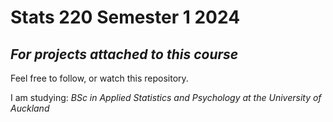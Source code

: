 # **Stats 220 Semester 1 2024**
## *For projects attached to this course*

Feel free to follow, or watch this repository.

I am studying:
*BSc in Applied Statistics and Psychology at the University of Auckland*
